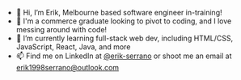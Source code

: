 - 👋 Hi, I’m Erik, Melbourne based software engineer in-training!
- 🏦 I'm a commerce graduate looking to pivot to coding, and I love messing around with code!
- 📙 I’m currently learning full-stack web dev, including HTML/CSS, JavaScript, React, Java, and more
- 📫 Find me on LinkedIn at [@erik-serrano](https://www.linkedin.com/in/erik-serrano/) or shoot me an email at erik1998serrano@outlook.com
